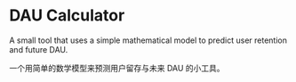 # DAU Calculator

A small tool that uses a simple mathematical model to predict user retention and future DAU.

一个用简单的数学模型来预测用户留存与未来 DAU 的小工具。